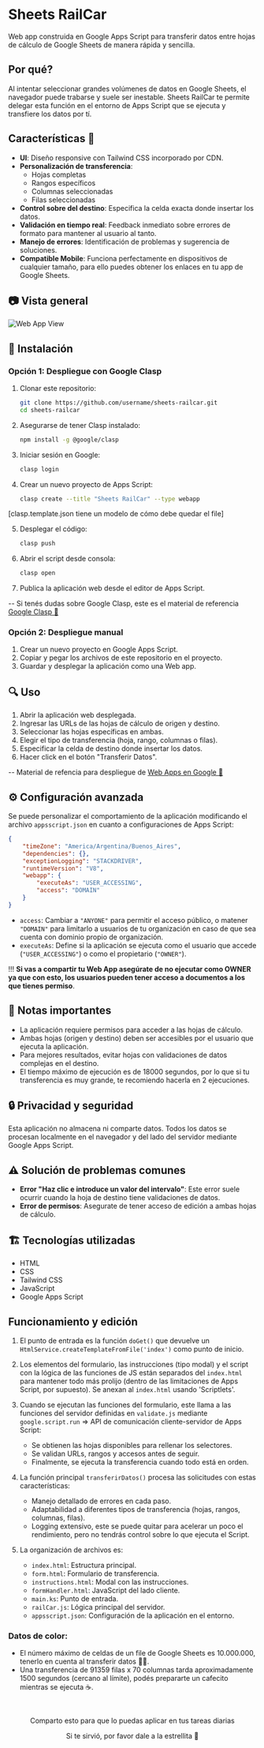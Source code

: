 # Sheets RailCar

Web app construida en Google Apps Script para transferir datos entre hojas de cálculo de Google Sheets de manera rápida y sencilla.

## Por qué?
Al intentar seleccionar grandes volúmenes de datos en Google Sheets, el navegador puede trabarse y suele ser inestable.
Sheets RailCar te permite delegar esta función en el entorno de Apps Script que se ejecuta y transfiere los datos por tí.

## Características 🚀

- **UI**: Diseño responsive con Tailwind CSS incorporado por CDN. 
- **Personalización de transferencia**:
    - Hojas completas
    - Rangos específicos
    - Columnas seleccionadas
    - Filas seleccionadas
- **Control sobre del destino**: Especifica la celda exacta donde insertar los datos.
- **Validación en tiempo real**: Feedback inmediato sobre errores de formato para mantener al usuario al tanto.
- **Manejo de errores**: Identificación de problemas y sugerencia de soluciones.
- **Compatible Mobile**: Funciona perfectamente en dispositivos de cualquier tamaño, para ello puedes obtener los enlaces en tu app de Google Sheets.

## 📷 Vista general

![Web App View](https://res.cloudinary.com/dsbjzd18p/image/upload/v1742353068/o9vtboo3vp0yogklctj1.png)


## 🔧 Instalación

### Opción 1: Despliegue con Google Clasp

1. Clonar este repositorio:
     ```bash
     git clone https://github.com/username/sheets-railcar.git
     cd sheets-railcar
     ```

2. Asegurarse de tener Clasp instalado:
     ```bash
     npm install -g @google/clasp
     ```

3. Iniciar sesión en Google:
     ```bash
     clasp login
     ```

4. Crear un nuevo proyecto de Apps Script:
     ```bash
     clasp create --title "Sheets RailCar" --type webapp
     ```

[clasp.template.json tiene un modelo de cómo debe quedar el file]

5. Desplegar el código:
     ```bash
     clasp push
     ```

6. Abrir el script desde consola:
     ```bash
     clasp open
     ```


7. Publica la aplicación web desde el editor de Apps Script.

-- Si tenés dudas sobre Google Clasp, este es el material de referencia [Google Clasp 🔗](https://developers.google.com/apps-script/guides/clasp)


### Opción 2: Despliegue manual

1. Crear un nuevo proyecto en Google Apps Script.
2. Copiar y pegar los archivos de este repositorio en el proyecto.
3. Guardar y desplegar la aplicación como una Web app.

## 🔍 Uso

1. Abrir la aplicación web desplegada.
2. Ingresar las URLs de las hojas de cálculo de origen y destino.
3. Seleccionar las hojas específicas en ambas.
4. Elegir el tipo de transferencia (hoja, rango, columnas o filas).
5. Especificar la celda de destino donde insertar los datos.
6. Hacer click en el botón "Transferir Datos".

-- Material de refencia para despliegue de [Web Apps en Google 🔗](https://developers.google.com/apps-script/guides/web?hl=es-419)


## ⚙️ Configuración avanzada

Se puede personalizar el comportamiento de la aplicación modificando el archivo `appsscript.json` en cuanto a configuraciones de Apps Script:

```json
{
    "timeZone": "America/Argentina/Buenos_Aires",
    "dependencies": {},
    "exceptionLogging": "STACKDRIVER",
    "runtimeVersion": "V8",
    "webapp": {
        "executeAs": "USER_ACCESSING",
        "access": "DOMAIN"
    }
}
```

- `access`: Cambiar a `"ANYONE"` para permitir el acceso público, o matener `"DOMAIN"` para limitarlo a usuarios de tu organización en caso de que sea cuenta con dominio propio de organización.
- `executeAs`: Define si la aplicación se ejecuta como el usuario que accede (`"USER_ACCESSING"`) o como el propietario (`"OWNER"`).

!!! **Si vas a compartir tu Web App asegúrate de no ejecutar como OWNER ya que con esto, los usuarios pueden tener acceso a documentos a los que tienes permiso**. 


## 📝 Notas importantes

- La aplicación requiere permisos para acceder a las hojas de cálculo.
- Ambas hojas (origen y destino) deben ser accesibles por el usuario que ejecuta la aplicación.
- Para mejores resultados, evitar hojas con validaciones de datos complejas en el destino.
- El tiempo máximo de ejecución es de 18000 segundos, por lo que si tu transferencia es muy grande, te recomiendo hacerla en 2 ejecuciones. 

## 🔒 Privacidad y seguridad

Esta aplicación no almacena ni comparte datos. Todos los datos se procesan localmente en el navegador y del lado del servidor mediante Google Apps Script.

## ⚠️ Solución de problemas comunes

- **Error "Haz clic e introduce un valor del intervalo"**: Este error suele ocurrir cuando la hoja de destino tiene validaciones de datos. 
- **Error de permisos**: Asegurate de tener acceso de edición a ambas hojas de cálculo.

## 🏗️ Tecnologías utilizadas
- HTML
- CSS
- Tailwind CSS
- JavaScript
- Google Apps Script
## Funcionamiento y edición

1. El punto de entrada es la función `doGet()` que devuelve un `HtmlService.createTemplateFromFile('index')` como punto de inicio.

2. Los elementos del formulario, las instrucciones (tipo modal) y el script con la lógica de las funciones de JS están separados del `index.html` para mantener todo más prolijo (dentro de las limitaciones de Apps Script, por supuesto). Se anexan al `index.html` usando 'Scriptlets'.

3. Cuando se ejecutan las funciones del formulario, este llama a las funciones del servidor definidas en `validate.js` mediante `google.script.run` => API de comunicación cliente-servidor de Apps Script:
     - Se obtienen las hojas disponibles para rellenar los selectores.
     - Se validan URLs, rangos y accesos antes de seguir.
     - Finalmente, se ejecuta la transferencia cuando todo está en orden.

4. La función principal `transferirDatos()` procesa las solicitudes con estas características:
     - Manejo detallado de errores en cada paso.
     - Adaptabilidad a diferentes tipos de transferencia (hojas, rangos, columnas, filas).
     - Logging extensivo, este se puede quitar para acelerar un poco el rendimiento, pero no tendrás control sobre lo que ejecuta el Script.

5. La organización de archivos es:
     - `index.html`: Estructura principal.
     - `form.html`: Formulario de transferencia.
     - `instructions.html`: Modal con las instrucciones.
     - `formHandler.html`: JavaScript del lado cliente.
     - `main.ks`: Punto de entrada.
     - `railCar.js`: Lógica principal del servidor.
     - `appsscript.json`: Configuración de la aplicación en el entorno.



### Datos de color: 
- El número máximo de celdas de un file de Google Sheets es 10.000.000, tenerlo en cuenta al transferir datos ⛓️‍💥.
- Una transferencia de 91359 filas x 70 columnas tarda aproximadamente 1500 segundos (cercano al límite), podés prepararte un cafecito mientras se ejecuta ☕. 

<div align="center">
    <br>
    <p>Comparto esto para que lo puedas aplicar en tus tareas diarias</p>
    <p>Si te sirvió, por favor dale a la estrellita 💛</p>
</div>
